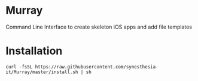 # Murray
Command Line Interface to create skeleton iOS apps and add file templates

# Installation

```
curl -fsSL https://raw.githubusercontent.com/synesthesia-it/Murray/master/install.sh | sh
```
